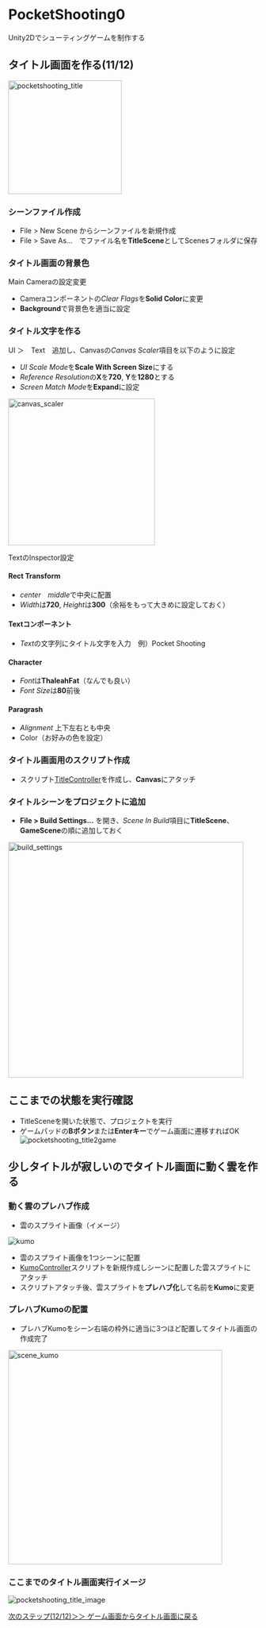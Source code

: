 # PocketShooting0
Unity2Dでシューティングゲームを制作する

## タイトル画面を作る(11/12)
<img width="229" alt="pocketshooting_title" src="https://user-images.githubusercontent.com/32384416/141222759-c7a854e2-e49d-474d-83fd-9ce9f7ba17fe.PNG">

### シーンファイル作成
- File > New Scene からシーンファイルを新規作成
- File > Save As...　でファイル名を**TitleScene**としてScenesフォルダに保存

### タイトル画面の背景色
Main Cameraの設定変更
- Cameraコンポーネントの*Clear Flags*を**Solid Color**に変更
- **Background**で背景色を適当に設定

### タイトル文字を作る
UI ＞　Text　追加し、Canvasの*Canvas Scaler*項目を以下のように設定
- *UI Scale Mode*を**Scale With Screen Size**にする
- *Reference Resolution*の**X**を**720**, **Y**を**1280**とする
- *Screen Match Mode*を**Expand**に設定
<img width="296" alt="canvas_scaler" src="https://user-images.githubusercontent.com/32384416/141222525-b7c3a939-7098-4fcc-a347-f7bb1a1cbc86.PNG">

TextのInspector設定

#### Rect Transform
- *center*　*middle*で中央に配置
- *Width*は**720**, *Height*は**300**（余裕をもって大きめに設定しておく）

#### Textコンポーネント
- *Text*の文字列にタイトル文字を入力　例）Pocket Shooting

#### Character
- *Font*は**ThaleahFat**（なんでも良い）
- *Font Size*は**80**前後

#### Paragrash
- *Alignment*	上下左右とも中央
- Color（お好みの色を設定）
		
### タイトル画面用のスクリプト作成
- スクリプト[TitleController](https://github.com/mrgarita/PocketShooting0/blob/title_to_game/TitleController.cs)を作成し、**Canvas**にアタッチ

### タイトルシーンをプロジェクトに追加
- **File > Build Settings...** を開き、*Scene In Build*項目に**TitleScene**、**GameScene**の順に追加しておく
<img width="475" alt="build_settings" src="https://user-images.githubusercontent.com/32384416/141222561-ac99e57d-10c9-4ffd-8964-2b692c1812d6.PNG">

## ここまでの状態を実行確認
- TitleSceneを開いた状態で、プロジェクトを実行
- ゲームパッドの**Bボタン**または**Enterキー**でゲーム画面に遷移すればOK
![pocketshooting_title2game](https://user-images.githubusercontent.com/32384416/141222036-01ec9fd2-a5bb-477e-82e3-52af43ed114b.gif)

## 少しタイトルが寂しいのでタイトル画面に動く雲を作る

### 動く雲のプレハブ作成
- 雲のスプライト画像（イメージ）

![kumo](https://user-images.githubusercontent.com/32384416/141225721-e87d0946-9109-4373-8fa9-f0176e60865a.png)

- 雲のスプライト画像を1つシーンに配置
- [KumoController](https://github.com/mrgarita/PocketShooting0/blob/title_to_game/KumoController.cs)スクリプトを新規作成しシーンに配置した雲スプライトにアタッチ
- スクリプトアタッチ後、雲スプライトを**プレハブ化**して名前を**Kumo**に変更

### プレハブKumoの配置
- プレハブKumoをシーン右端の枠外に適当に3つほど配置してタイトル画面の作成完了

<img width="432" alt="scene_kumo" src="https://user-images.githubusercontent.com/32384416/141245811-fb5be0f7-82b1-412b-8faf-cce635c05e68.PNG">

### ここまでのタイトル画面実行イメージ
![pocketshooting_title_image](https://user-images.githubusercontent.com/32384416/141226687-f63b9c15-87b6-4d8b-bea9-fb8b91e3684a.gif)

[次のステップ(12/12)＞＞ ゲーム画面からタイトル画面に戻る](https://github.com/mrgarita/PocketShooting0/tree/game_to_title)

